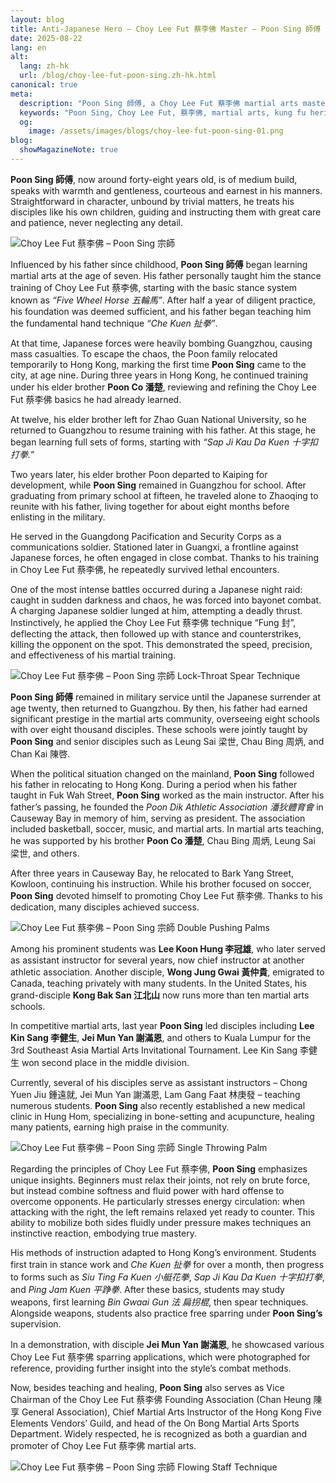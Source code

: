 ```yaml
---
layout: blog
title: Anti-Japanese Hero – Choy Lee Fut 蔡李佛 Master – Poon Sing 師傅 Biography
date: 2025-08-22
lang: en
alt:
  lang: zh-hk
  url: /blog/choy-lee-fut-poon-sing.zh-hk.html
canonical: true
meta:
  description: "Poon Sing 師傅, a Choy Lee Fut 蔡李佛 martial arts master, has carried forward over forty years of kung fu tradition, diligently teaching his students with a balance of hardness and softness, deeply respected across the Chinese martial arts community."
  keywords: "Poon Sing, Choy Lee Fut, 蔡李佛, martial arts, kung fu heritage, Chinese martial arts, traditional kung fu, Hong Kong martial arts, kung fu master"
  og: 
    image: /assets/images/blogs/choy-lee-fut-poon-sing-01.png  
blog:
  showMagazineNote: true
---
```


**Poon Sing 師傅**, now around forty-eight years old, is of medium build, speaks with warmth and gentleness, courteous and earnest in his manners. Straightforward in character, unbound by trivial matters, he treats his disciples like his own children, guiding and instructing them with great care and patience, never neglecting any detail.

<img src="/assets/images/blogs/choy-lee-fut-poon-sing-01.png" alt="Choy Lee Fut 蔡李佛 – Poon Sing 宗師" class="max-h-80 mx-auto rounded-lg shadow-lg"/> 

Influenced by his father since childhood, **Poon Sing 師傅** began learning martial arts at the age of seven. His father personally taught him the stance training of Choy Lee Fut 蔡李佛, starting with the basic stance system known as *“Five Wheel Horse 五輪馬”*. After half a year of diligent practice, his foundation was deemed sufficient, and his father began teaching him the fundamental hand technique *“Che Kuen 扯拳”*.  

At that time, Japanese forces were heavily bombing Guangzhou, causing mass casualties. To escape the chaos, the Poon family relocated temporarily to Hong Kong, marking the first time **Poon Sing** came to the city, at age nine. During three years in Hong Kong, he continued training under his elder brother **Poon Co 潘楚**, reviewing and refining the Choy Lee Fut 蔡李佛 basics he had already learned.  

At twelve, his elder brother left for Zhao Guan National University, so he returned to Guangzhou to resume training with his father. At this stage, he began learning full sets of forms, starting with *“Sap Ji Kau Da Kuen 十字扣打拳.”*  

Two years later, his elder brother Poon departed to Kaiping for development, while **Poon Sing** remained in Guangzhou for school. After graduating from primary school at fifteen, he traveled alone to Zhaoqing to reunite with his father, living together for about eight months before enlisting in the military.  

He served in the Guangdong Pacification and Security Corps as a communications soldier. Stationed later in Guangxi, a frontline against Japanese forces, he often engaged in close combat. Thanks to his training in Choy Lee Fut 蔡李佛, he repeatedly survived lethal encounters.  

One of the most intense battles occurred during a Japanese night raid: caught in sudden darkness and chaos, he was forced into bayonet combat. A charging Japanese soldier lunged at him, attempting a deadly thrust. Instinctively, he applied the Choy Lee Fut 蔡李佛 technique “Fung 封”, deflecting the attack, then followed up with stance and counterstrikes, killing the opponent on the spot. This demonstrated the speed, precision, and effectiveness of his martial training.

<img src="/assets/images/blogs/choy-lee-fut-poon-sing-02.png" alt="Choy Lee Fut 蔡李佛 – Poon Sing 宗師 Lock-Throat Spear Technique" class="max-h-80 mx-auto rounded-lg shadow-lg"/> 

**Poon Sing 師傅** remained in military service until the Japanese surrender at age twenty, then returned to Guangzhou. By then, his father had earned significant prestige in the martial arts community, overseeing eight schools with over eight thousand disciples. These schools were jointly taught by **Poon Sing** and senior disciples such as Leung Sai 梁世, Chau Bing 周炳, and Chan Kai 陳啓.  

When the political situation changed on the mainland, **Poon Sing** followed his father in relocating to Hong Kong. During a period when his father taught in Fuk Wah Street, **Poon Sing** worked as the main instructor. After his father’s passing, he founded the *Poon Dik Athletic Association 潘狄體育會* in Causeway Bay in memory of him, serving as president. The association included basketball, soccer, music, and martial arts. In martial arts teaching, he was supported by his brother **Poon Co 潘楚**, Chau Bing 周炳, Leung Sai 梁世, and others.  

After three years in Causeway Bay, he relocated to Bark Yang Street, Kowloon, continuing his instruction. While his brother focused on soccer, **Poon Sing** devoted himself to promoting Choy Lee Fut 蔡李佛. Thanks to his dedication, many disciples achieved success.

<img src="/assets/images/blogs/choy-lee-fut-poon-sing-03.png" alt="Choy Lee Fut 蔡李佛 – Poon Sing 宗師 Double Pushing Palms" class="max-h-80 mx-auto rounded-lg shadow-lg"/> 

Among his prominent students was **Lee Koon Hung 李冠雄**, who later served as assistant instructor for several years, now chief instructor at another athletic association. Another disciple, **Wong Jung Gwai 黃仲貴**, emigrated to Canada, teaching privately with many students. In the United States, his grand-disciple **Kong Bak San 江北山** now runs more than ten martial arts schools.

In competitive martial arts, last year **Poon Sing** led disciples including **Lee Kin Sang 李健生**, **Jei Mun Yan 謝滿恩**, and others to Kuala Lumpur for the 3rd Southeast Asia Martial Arts Invitational Tournament. Lee Kin Sang 李健生 won second place in the middle division.  

Currently, several of his disciples serve as assistant instructors – Chong Yuen Jiu 鍾遠就, Jei Mun Yan 謝滿恩, Lam Gang Faat 林庚發 – teaching numerous students. **Poon Sing** also recently established a new medical clinic in Hung Hom, specializing in bone-setting and acupuncture, healing many patients, earning high praise in the community.

<img src="/assets/images/blogs/choy-lee-fut-poon-sing-04.png" alt="Choy Lee Fut 蔡李佛 – Poon Sing 宗師 Single Throwing Palm" class="max-h-80 mx-auto rounded-lg shadow-lg"/> 

Regarding the principles of Choy Lee Fut 蔡李佛, **Poon Sing** emphasizes unique insights. Beginners must relax their joints, not rely on brute force, but instead combine softness and fluid power with hard offense to overcome opponents. He particularly stresses energy circulation: when attacking with the right, the left remains relaxed yet ready to counter. This ability to mobilize both sides fluidly under pressure makes techniques an instinctive reaction, embodying true mastery.

His methods of instruction adapted to Hong Kong’s environment. Students first train in stance work and *Che Kuen 扯拳* for over a month, then progress to forms such as *Siu Ting Fa Kuen 小艇花拳*, *Sap Ji Kau Da Kuen 十字扣打拳*, and *Ping Jam Kuen 平踭拳*. After these basics, students may study weapons, first learning *Bin Gwaai Gun 法 扁拐棍*, then spear techniques. Alongside weapons, students also practice free sparring under **Poon Sing’s** supervision.  

In a demonstration, with disciple **Jei Mun Yan 謝滿恩**, he showcased various Choy Lee Fut 蔡李佛 sparring applications, which were photographed for reference, providing further insight into the style’s combat methods.

Now, besides teaching and healing, **Poon Sing** also serves as Vice Chairman of the Choy Lee Fut 蔡李佛 Founding Association (Chan Heung 陳享 General Association), Chief Martial Arts Instructor of the Hong Kong Five Elements Vendors’ Guild, and head of the On Bong Martial Arts Sports Department. Widely respected, he is recognized as both a guardian and promoter of Choy Lee Fut 蔡李佛 martial arts.

<img src="/assets/images/blogs/choy-lee-fut-poon-sing-05.png" alt="Choy Lee Fut 蔡李佛 – Poon Sing 宗師 Flowing Staff Technique" class="max-h-80 mx-auto rounded-lg shadow-lg"/> 
